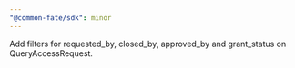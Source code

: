 ```yaml
---
"@common-fate/sdk": minor
---
```


Add filters for requested_by, closed_by, approved_by and grant_status on QueryAccessRequest.

